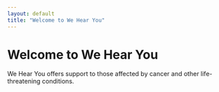 ```yaml
---
layout: default
title: "Welcome to We Hear You"
---
```


# Welcome to We Hear You
We Hear You offers support to those affected by cancer and other life-threatening conditions.

